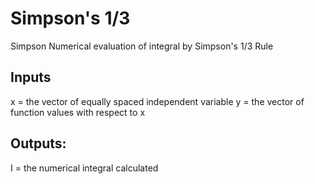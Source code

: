 # Simpson's 1/3
Simpson Numerical evaluation of integral by Simpson's 1/3 Rule
## Inputs
x = the vector of equally spaced independent variable
y = the vector of function values with respect to x
## Outputs:
I = the numerical integral calculated

